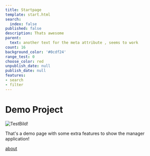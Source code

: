 ```yaml
---
title: Startpage
template: start.html
search:
  index: false
published: false
description: Thats awesome
parent:
  text: another text for the meta attribute , seems to work
count: 16
background_color: '#0cdf24'
range_test: 0
choose_color: red
unpublish_date: null
publish_date: null
features:
- search
- filter
---
```


# Demo Project

![TestBild!](/media/images/test.jpg?format=small)

That's a demo page with some extra features to show the manager application!


[about](/about)
